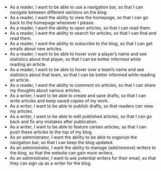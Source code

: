 - As a reader, I want to be able to use a navigation bar, so that I can navigate between different sections on the blog.
- As a reader, I want the ability to view the homepage, so that I can go back to the homepage whenever I please. 
- As a reader, I want the ability to open articles, so that I can read them.
- As a reader, I want the ability to search for articles, so that I can find and read them.
- As a reader, I want the ability to subscribe to the blog, so that I can get emails about new articles. 
- As a reader, I want to be able to hover over a player’s name and see statistics about that player, so that I can be better informed while reading an article. 
- As a reader, I want to be able to hover over a team’s name and see statistics about that team, so that I can be better informed while reading an article. 
- As a reader, I want the ability to comment on articles, so that I can share my thoughts about various articles.
- As a writer, I want to be able to create and save drafts, so that I can write articles and keep saved copies of my work.
- As a writer, I want to be able to publish drafts, so that readers can view my articles. 
- As a writer, I want to be able to edit published articles, so that I can go back and fix any mistakes after publication. 
- As a writer, I want to be able to feature certain articles, so that I can push these articles to the top of my blog. 
- As an administrator, I want the ability to be able to organize the navigation bar, so that I can keep the blog updated.
- As an administrator, I want the ability to manage (add/remove) writers to the blog, so that the website can gain more writers.
- As an administrator, I want to ask potential writers for their email, so that they can sign up as a writer for the blog. 
